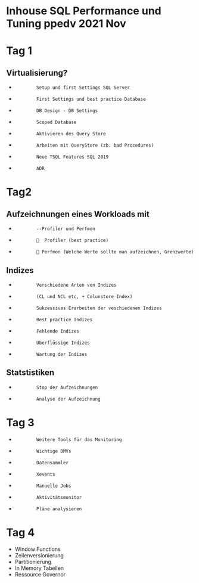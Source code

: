 ﻿# Inhouse SQL Performance und Tuning ppedv 2021 Nov



# Tag 1
             
## Virtualisierung?
*             Setup und first Settings SQL Server
*             First Settings und best practice Database
*			  DB Design - DB Settings
*             Scoped Database 
*             Aktivieren des Query Store 
*             Arbeiten mit QueryStore (zb. bad Procedures)
*             Neue TSQL Features SQL 2019  
*             ADR

# Tag2

## Aufzeichnungen eines Workloads mit
*             --Profiler und Perfmon
*               Profiler (best practice)
*              Perfmon (Welche Werte sollte man aufzeichnen, Grenzwerte)


## Indizes
*             Verschiedene Arten von Indizes
*             (CL und NCL etc, + Colunstore Index)
*             Sukzessives Erarbeiten der veschiedenen Indizes
*             Best practice Indizes 
*             Fehlende Indizes
*             Überflüssige Indizes
*             Wartung der Indizes

## Statstistiken
*             Stop der Aufzeichnungen
*             Analyse der Aufzeichnung

# Tag 3
*             Weitere Tools für das Monitoring
*             Wichtige DMVs 
*             Datensammler
*             Xevents
*             Manuelle Jobs
*             Aktivitätsmonitor
*             Pläne analysieren
             
# Tag 4
*	Window Functions
*	Zeilenversionierung
*	Partitionierung
*	In Memory Tabellen
*	Ressource Governor   


 
